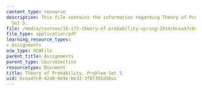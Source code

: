 ```yaml
---
content_type: resource
description: This file contains the information regarding Theory of Probability, Problem
  Set 5.
file: /media/courses/18-175-theory-of-probability-spring-2014/bcea47c042a80b9ebe333f6f391d50cc_MIT18_175S14_ProblemSet5.pdf
file_type: application/pdf
learning_resource_types:
- Assignments
ocw_type: OCWFile
parent_title: Assignments
parent_type: CourseSection
resourcetype: Document
title: Theory of Probability, Problem Set 5
uid: bcea47c0-42a8-0b9e-be33-3f6f391d50cc
---
```

